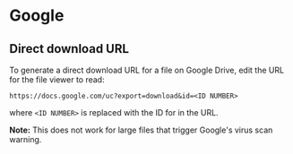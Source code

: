 # Google

## Direct download URL

To generate a direct download URL for a file on Google Drive, edit the URL for
the file viewer to read:
```
https://docs.google.com/uc?export=download&id=<ID NUMBER>
```

where `<ID NUMBER>` is replaced with the ID for in the URL.

**Note:** This does not work for large files that trigger Google's virus scan
warning.
